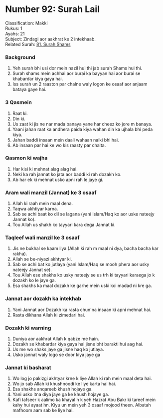 # Number 92: Surah Lail

Classification: Makki  
Rukus: 1  
Ayahs: 21  
Subject: Zindagi aor aakhrat ke 2 intekhaab.   
Related Surah: [81. Surah Shams](91_Surah_Shams.md)

### Background
1. Yeh surah bhi usi dor mein nazil hui thi jab surah Shams hui thi.
2. Surah shams mein achhai aor burai ka bayyan hai aor burai se khabardar kiya gaya hai.
3. Iss surah un 2 raaston par chalne waly logon ke osaaf aor anjaam bataya gaye hai.  

### 3 Qasmein
1. Raat ki.
2. Din ki.
3. Us zaat ki jis ne nar mada banaya yane har cheez ko jore m banaya.
4. Yaani jahan raat ka andhera paida kiya wahan din ka ujhala bhi peda kiya.
5. Jahan baddi insaan mein daali wahaan naiki bhi hai.
6. Ab insaan par hai ke wo kis raasty par chalta. 

### Qasmon ki wajha
1. Har kisi ki mehnat alag alag hai. 
2. Neki ka rah jannat ko jata aor baddi ki rah dozakh ko.
3. Ab har ek ki mehnat usko apni rah le jaye gi.

### Aram wali manzil (Jannat) ke 3 osaaf
1. Allah ki raah mein maal dena.
2. Taqwa akhtiyar karna.
3. Sab se achi  baat ko dil se lagana (yani Islam/Haq ko aor uske nateejy Jannat ko).
4. Tou Allah us shakh ko tayyari kara dega Jannat ki.

### Taqleef wali manzil ke 3 osaaf
1. Jis ne bukhal se kaam liya (Allah ki rah m maal ni dya, bacha bacha kar rakha).
2. Allah se be-niyazi akhtyar ki.
3. Sab se achi bat ko jutlaya (yani Islam/Haq se mooh phera aor usky nateejy Jannat se).
4. Tou Allah ese shakhs ko usky nateejy se us trh ki tayyari karaega jo k dozakh ko le jaye ga.
5. Esa shakhs ka maal dozakh ke garhe mein uski koi madad ni kre ga.

### Jannat aor dozakh ka intekhab
1. Yani Jannat aor Dozakh ka rasta chun'na insaan ki apni mehnat hai.
2. Rasta dikhana Allah ki zimedari hai.

### Dozakh ki warning
1. Duniya aor aakhrat Allah k qabze me hain.
2. Dozakh se khabardar kiya gaya hai jisne bht barakti hui aag hai.
3. Us me wo shaks jaye ga jisne haq ko jutlaya.
4. Usko jannat waly logo se door kiya jaye ga 

### Jannat ki basharat
1. Wo log jo pakizgi akhtyar krne k liye Allah ki rah mein maal deta hai.
2. Wo jo sab Allah ki khushnoodi ke liye karta hai hai.
3. Esa shakhs anqareeb khush hojaye ga.
4. Yani usko itna diya jaye ga ke khush hojaye ga.
5. Kafi tafseer k aalimo ka khayal h k yeh Hazrat Abu Bakr ki tareef mein kahy hui ayaat hn. Kiyu un mein yeh 3 osaaf mojood theen. Albatah mafhoom aam sab ke liye hai.
